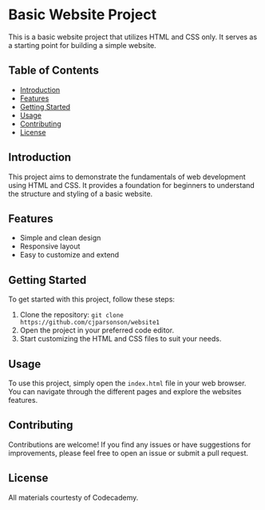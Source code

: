 # Basic Website Project

This is a basic website project that utilizes HTML and CSS only. It serves as a starting point for building a simple website.

## Table of Contents

- [Introduction](#introduction)
- [Features](#features)
- [Getting Started](#getting-started)
- [Usage](#usage)
- [Contributing](#contributing)
- [License](#license)

## Introduction

This project aims to demonstrate the fundamentals of web development using HTML and CSS. It provides a foundation for beginners to understand the structure and styling of a basic website.

## Features

- Simple and clean design
- Responsive layout
- Easy to customize and extend

## Getting Started

To get started with this project, follow these steps:

1. Clone the repository: `git clone https://github.com/cjparsonson/website1`
2. Open the project in your preferred code editor.
3. Start customizing the HTML and CSS files to suit your needs.

## Usage

To use this project, simply open the `index.html` file in your web browser. You can navigate through the different pages and explore the websites features.

## Contributing

Contributions are welcome! If you find any issues or have suggestions for improvements, please feel free to open an issue or submit a pull request.

## License

All materials courtesty of Codecademy.
